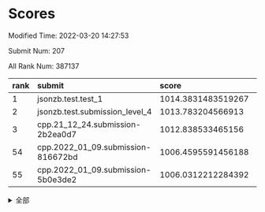 # Scores

Modified Time: 2022-03-20 14:27:53

Submit Num: 207

All Rank Num: 387137

| rank |               submit               |       score        |       sigma        | pk_num |
| :--- | :--------------------------------- | :----------------- | :----------------- | :----- |
| 1    | jsonzb.test.test_1                 | 1014.3831483519267 | 0.8396665280723342 | 7480   |
| 2    | jsonzb.test.submission_level_4     | 1013.783204566913  | 0.7990866357003844 | 7481   |
| 3    | cpp.21_12_24.submission-2b2ea0d7   | 1012.838533465156  | 0.8055042040224436 | 7486   |
| 54   | cpp.2022_01_09.submission-816672bd | 1006.4595591456188 | 0.7391103253863678 | 7481   |
| 55   | cpp.2022_01_09.submission-5b0e3de2 | 1006.0312212284392 | 0.7342363612467212 | 7487   |


<details>
<summary>全部</summary>

| rank |                 submit                 |       score        |       sigma        | pk_num |
| :--- | :------------------------------------- | :----------------- | :----------------- | :----- |
| 1    | jsonzb.test.test_1                     | 1014.3831483519267 | 0.8396665280723342 | 7480   |
| 2    | jsonzb.test.submission_level_4         | 1013.783204566913  | 0.7990866357003844 | 7481   |
| 3    | cpp.21_12_24.submission-2b2ea0d7       | 1012.838533465156  | 0.8055042040224436 | 7486   |
| 4    | gobigger.level_3.submission_level_3_44 | 1011.4304757955106 | 0.7613287738834036 | 7486   |
| 5    | gobigger.level_3.submission_level_3_33 | 1011.1895075444069 | 0.7541834878119645 | 7483   |
| 6    | gobigger.level_3.submission_level_3_20 | 1011.068280029816  | 0.7806479018714086 | 7481   |
| 7    | gobigger.level_3.submission_level_3_10 | 1011.0043492151734 | 0.7659466854065594 | 7486   |
| 8    | gobigger.level_3.submission_level_3_2  | 1010.9776184501142 | 0.774579879884402  | 7486   |
| 9    | gobigger.level_3.submission_level_3_9  | 1010.8396563847878 | 0.7746690403024876 | 7482   |
| 10   | gobigger.level_3.submission_level_3_12 | 1010.6750936025618 | 0.7954717606663242 | 7476   |
| 11   | gobigger.level_3.submission_level_3_37 | 1010.5172160203207 | 0.7551627291257164 | 7485   |
| 12   | gobigger.level_3.submission_level_3_39 | 1010.418770276288  | 0.763876220424065  | 7478   |
| 13   | gobigger.level_3.submission_level_3_13 | 1010.3963364621954 | 0.7677397179437708 | 7478   |
| 14   | gobigger.level_3.submission_level_3_17 | 1010.3903523512913 | 0.7628354088877539 | 7484   |
| 15   | gobigger.level_3.submission_level_3_25 | 1010.3642193595315 | 0.764021538993695  | 7481   |
| 16   | gobigger.level_3.submission_level_3_36 | 1010.322677921563  | 0.7523914078250428 | 7482   |
| 17   | gobigger.level_3.submission_level_3_45 | 1010.3168056551546 | 0.7529307294460091 | 7484   |
| 18   | gobigger.level_3.submission_level_3_14 | 1010.1990622495273 | 0.7633540740621721 | 7482   |
| 19   | gobigger.level_3.submission_level_3_11 | 1010.1871276669978 | 0.7621230096109893 | 7480   |
| 20   | gobigger.level_3.submission_level_3_1  | 1010.1017030688363 | 0.7606518084273133 | 7484   |
| 21   | gobigger.level_3.submission_level_3_47 | 1010.0793991976249 | 0.7320401965036298 | 7475   |
| 22   | gobigger.level_3.submission_level_3_0  | 1010.0760055422911 | 0.7438311100056051 | 7481   |
| 23   | gobigger.level_3.submission_level_3_22 | 1010.0721786309805 | 0.7423700691117002 | 7485   |
| 24   | gobigger.level_3.submission_level_3_49 | 1010.0599138322435 | 0.758843338175066  | 7481   |
| 25   | gobigger.level_3.submission_level_3_38 | 1010.0215309907134 | 0.7494126501564191 | 7482   |
| 26   | gobigger.level_3.submission_level_3_23 | 1009.9815492243456 | 0.7739160271588341 | 7477   |
| 27   | gobigger.level_3.submission_level_3_6  | 1009.9568630329813 | 0.7706162998848409 | 7478   |
| 28   | gobigger.level_3.submission_level_3_5  | 1009.9050081925604 | 0.7662917570178743 | 7482   |
| 29   | gobigger.level_3.submission_level_3_18 | 1009.8323589025225 | 0.7526736993027815 | 7485   |
| 30   | gobigger.level_3.submission_level_3_21 | 1009.8180129914073 | 0.7608800742305509 | 7483   |
| 31   | gobigger.level_3.submission_level_3_28 | 1009.807975819686  | 0.7681047652936299 | 7478   |
| 32   | gobigger.level_3.submission_level_3_31 | 1009.795101559543  | 0.7556653709778623 | 7478   |
| 33   | gobigger.level_3.submission_level_3_7  | 1009.7037168221498 | 0.7595504397892031 | 7475   |
| 34   | gobigger.level_3.submission_level_3_35 | 1009.6914535912814 | 0.7556850913934071 | 7480   |
| 35   | gobigger.level_3.submission_level_3_32 | 1009.589589945415  | 0.7393729945856705 | 7475   |
| 36   | gobigger.level_3.submission_level_3_15 | 1009.5721200200127 | 0.7710967703840972 | 7479   |
| 37   | gobigger.level_3.submission_level_3_24 | 1009.4762590118298 | 0.7372444759550597 | 7487   |
| 38   | gobigger.level_3.submission_level_3_3  | 1009.3917057777978 | 0.7463221970707038 | 7486   |
| 39   | gobigger.level_3.submission_level_3_43 | 1009.3755506278146 | 0.7441901395813911 | 7479   |
| 40   | gobigger.level_3.submission_level_3_4  | 1009.3575015351915 | 0.754584611002748  | 7482   |
| 41   | gobigger.level_3.submission_level_3_29 | 1009.3412719655782 | 0.7353777569737319 | 7479   |
| 42   | gobigger.level_3.submission_level_3_42 | 1009.2582504573642 | 0.7334926590103953 | 7484   |
| 43   | gobigger.level_3.submission_level_3_40 | 1009.2377262497532 | 0.7515502605607045 | 7481   |
| 44   | gobigger.level_3.submission_level_3_19 | 1009.1596657137924 | 0.7552518488777347 | 7476   |
| 45   | gobigger.level_3.submission_level_3_30 | 1009.090373631729  | 0.7605928382477015 | 7480   |
| 46   | gobigger.level_3.submission_level_3_46 | 1009.0373365221877 | 0.7386307982621809 | 7476   |
| 47   | gobigger.level_3.submission_level_3_16 | 1008.9719755876357 | 0.7406469901514494 | 7476   |
| 48   | gobigger.level_3.submission_level_3_27 | 1008.8774865398925 | 0.7483387117286178 | 7482   |
| 49   | gobigger.level_3.submission_level_3_48 | 1008.5844211873934 | 0.7507913107478172 | 7485   |
| 50   | gobigger.level_3.submission_level_3_26 | 1008.4207332258289 | 0.7488350622630919 | 7483   |
| 51   | gobigger.level_3.submission_level_3_34 | 1008.4056522206174 | 0.7442945321973738 | 7485   |
| 52   | gobigger.level_3.submission_level_3_8  | 1008.2863851370024 | 0.7445359651771962 | 7478   |
| 53   | gobigger.level_3.submission_level_3_41 | 1008.2046338688605 | 0.7327394847174726 | 7482   |
| 54   | cpp.2022_01_09.submission-816672bd     | 1006.4595591456188 | 0.7391103253863678 | 7481   |
| 55   | cpp.2022_01_09.submission-5b0e3de2     | 1006.0312212284392 | 0.7342363612467212 | 7487   |
| 56   | gobigger.level_1.submission_level_1_11 | 1004.5276278105232 | 0.7400609550348541 | 7480   |
| 57   | gobigger.level_1.submission_level_1_22 | 1004.3183772065456 | 0.7218762585166072 | 7481   |
| 58   | gobigger.level_1.submission_level_1_6  | 1004.3142693412045 | 0.7260221013854343 | 7485   |
| 59   | gobigger.level_1.submission_level_1_31 | 1004.2756637632734 | 0.7205115405138355 | 7479   |
| 60   | gobigger.level_1.submission_level_1_35 | 1004.2684294955834 | 0.7128207010158678 | 7479   |
| 61   | gobigger.level_1.submission_level_1_25 | 1004.1670530558915 | 0.7075806633455849 | 7478   |
| 62   | gobigger.level_1.submission_level_1_4  | 1004.1621590565763 | 0.7375178008058223 | 7481   |
| 63   | gobigger.level_1.submission_level_1_15 | 1004.0731055261766 | 0.7203668285874569 | 7479   |
| 64   | gobigger.level_1.submission_level_1_36 | 1004.0134441019607 | 0.730998938184132  | 7482   |
| 65   | gobigger.level_1.submission_level_1_45 | 1003.992398687003  | 0.7120735964720367 | 7479   |
| 66   | gobigger.level_1.submission_level_1_24 | 1003.8727830053701 | 0.7174124685024658 | 7477   |
| 67   | gobigger.level_1.submission_level_1_17 | 1003.7885889963316 | 0.718172904484611  | 7479   |
| 68   | gobigger.level_1.submission_level_1_26 | 1003.7448383584981 | 0.710855442568928  | 7481   |
| 69   | gobigger.level_1.submission_level_1_18 | 1003.6811667528061 | 0.7214198383765424 | 7485   |
| 70   | gobigger.level_1.submission_level_1_19 | 1003.6767737668655 | 0.7166701236146636 | 7487   |
| 71   | gobigger.level_1.submission_level_1_23 | 1003.6720580515341 | 0.7156602888454362 | 7480   |
| 72   | gobigger.level_1.submission_level_1_5  | 1003.6414711712666 | 0.7155196924955906 | 7474   |
| 73   | gobigger.level_1.submission_level_1_38 | 1003.5871033224993 | 0.7248777180353722 | 7479   |
| 74   | gobigger.level_1.submission_level_1_16 | 1003.5818576091353 | 0.7225056597034508 | 7484   |
| 75   | gobigger.level_1.submission_level_1_47 | 1003.4476059274572 | 0.7000850111742101 | 7482   |
| 76   | gobigger.level_1.submission_level_1_12 | 1003.3869518947355 | 0.7100620039332218 | 7484   |
| 77   | gobigger.level_1.submission_level_1_37 | 1003.3841465468655 | 0.7160063091447153 | 7477   |
| 78   | gobigger.level_1.submission_level_1_0  | 1003.3834387258298 | 0.7059281771176116 | 7483   |
| 79   | gobigger.level_1.submission_level_1_48 | 1003.3731071484171 | 0.7232744422272492 | 7478   |
| 80   | gobigger.level_1.submission_level_1_3  | 1003.3420777962396 | 0.7207922146824862 | 7479   |
| 81   | gobigger.level_1.submission_level_1_1  | 1003.3195120706106 | 0.7186110859651276 | 7479   |
| 82   | gobigger.level_1.submission_level_1_14 | 1003.3163289213694 | 0.7307405564216939 | 7481   |
| 83   | gobigger.level_1.submission_level_1_46 | 1003.3031026865972 | 0.7155286974287983 | 7477   |
| 84   | gobigger.level_1.submission_level_1_20 | 1003.2119978723298 | 0.7137290543008741 | 7484   |
| 85   | gobigger.level_1.submission_level_1_43 | 1003.1937893954854 | 0.7175006358900138 | 7483   |
| 86   | gobigger.level_1.submission_level_1_40 | 1003.191947774817  | 0.7095618807373996 | 7478   |
| 87   | gobigger.level_1.submission_level_1_8  | 1003.1908570747073 | 0.7146232280550255 | 7483   |
| 88   | gobigger.level_1.submission_level_1_39 | 1003.1451362924123 | 0.7168296265813867 | 7476   |
| 89   | gobigger.level_1.submission_level_1_2  | 1003.0118544099865 | 0.705679459684594  | 7480   |
| 90   | gobigger.level_1.submission_level_1_32 | 1002.9520872620001 | 0.7276799754665082 | 7479   |
| 91   | gobigger.level_1.submission_level_1_28 | 1002.9127017905906 | 0.7115754455598575 | 7486   |
| 92   | gobigger.level_1.submission_level_1_29 | 1002.8994590464396 | 0.7150624900685351 | 7481   |
| 93   | gobigger.level_1.submission_level_1_34 | 1002.781054216143  | 0.7138447889842111 | 7483   |
| 94   | gobigger.level_1.submission_level_1_49 | 1002.7659009615219 | 0.7248731040765437 | 7480   |
| 95   | gobigger.level_1.submission_level_1_10 | 1002.7501317773322 | 0.7082158354038892 | 7480   |
| 96   | gobigger.level_1.submission_level_1_9  | 1002.7165477975732 | 0.7160050021245047 | 7483   |
| 97   | gobigger.level_1.submission_level_1_42 | 1002.7040309012006 | 0.713345907185846  | 7482   |
| 98   | gobigger.level_1.submission_level_1_21 | 1002.6427029689855 | 0.7218443056014282 | 7481   |
| 99   | gobigger.level_1.submission_level_1_27 | 1002.6389098653583 | 0.7127401003147094 | 7485   |
| 100  | gobigger.level_1.submission_level_1_13 | 1002.534284834364  | 0.7184317483689463 | 7480   |
| 101  | gobigger.level_1.submission_level_1_7  | 1002.4447788243906 | 0.7108941369839028 | 7483   |
| 102  | gobigger.level_1.submission_level_1_30 | 1002.2345017910219 | 0.7206018572292482 | 7480   |
| 103  | gobigger.level_1.submission_level_1_33 | 1001.7693730076857 | 0.7143168772737158 | 7486   |
| 104  | gobigger.level_1.submission_level_1_41 | 1001.4622268099212 | 0.7038904959941753 | 7481   |
| 105  | gobigger.level_1.submission_level_1_44 | 1001.4285405770044 | 0.7057852515461147 | 7480   |
| 106  | gobigger.random.submission_random_2    | 997.0562750945891  | 0.7022910349900414 | 7482   |
| 107  | gobigger.random.submission_random_9    | 997.0024983491977  | 0.7136397943491188 | 7483   |
| 108  | gobigger.random.submission_random_42   | 996.852270700127   | 0.7153122851698852 | 7478   |
| 109  | gobigger.random.submission_random_4    | 996.767853016165   | 0.7078465708074618 | 7483   |
| 110  | gobigger.random.submission_random_46   | 996.6823985185512  | 0.7230370443804406 | 7481   |
| 111  | gobigger.random.submission_random_13   | 996.6280390148121  | 0.7048963821095859 | 7478   |
| 112  | gobigger.random.submission_random_1    | 996.6141963768445  | 0.7191339705069743 | 7481   |
| 113  | gobigger.random.submission_random_19   | 996.5562859492326  | 0.7085016880119068 | 7481   |
| 114  | gobigger.random.submission_random_27   | 996.5502084629054  | 0.7138590850824041 | 7478   |
| 115  | gobigger.random.submission_random_30   | 996.5235372952469  | 0.7116874694407623 | 7476   |
| 116  | gobigger.random.submission_random_39   | 996.4104950376941  | 0.7095616827285801 | 7482   |
| 117  | gobigger.random.submission_random_40   | 996.3670233007075  | 0.7150788825563471 | 7475   |
| 118  | gobigger.random.submission_random_37   | 996.3075585304239  | 0.7093688965603452 | 7484   |
| 119  | gobigger.random.submission_random_45   | 996.302082263714   | 0.7101612156304228 | 7481   |
| 120  | gobigger.random.submission_random_48   | 996.2976108001058  | 0.7027739759073535 | 7482   |
| 121  | gobigger.random.submission_random_15   | 996.2680270942479  | 0.7050405088411993 | 7482   |
| 122  | gobigger.random.submission_random_21   | 996.1713099858608  | 0.7023564974264147 | 7479   |
| 123  | gobigger.random.submission_random_5    | 996.1679694936073  | 0.7081273538365662 | 7482   |
| 124  | gobigger.random.submission_random_11   | 996.1521490255627  | 0.7174669916678926 | 7486   |
| 125  | gobigger.random.submission_random_36   | 996.1392781558661  | 0.7032143624064314 | 7478   |
| 126  | gobigger.random.submission_random_32   | 996.0584018545625  | 0.7126406022856308 | 7483   |
| 127  | gobigger.random.submission_random_3    | 996.0554009788009  | 0.7140284703189852 | 7476   |
| 128  | gobigger.random.submission_random_29   | 996.0296133158722  | 0.7076654615704405 | 7482   |
| 129  | gobigger.random.submission_random_8    | 996.0280425358945  | 0.712023470739954  | 7483   |
| 130  | gobigger.random.submission_random_0    | 996.0002327939136  | 0.7151288539195477 | 7484   |
| 131  | gobigger.random.submission_random_18   | 995.9919192186745  | 0.7056756237375361 | 7488   |
| 132  | gobigger.random.submission_random_31   | 995.962704473206   | 0.7102629424309015 | 7478   |
| 133  | gobigger.random.submission_random_6    | 995.9462101121792  | 0.7124715310374321 | 7482   |
| 134  | gobigger.random.submission_random_44   | 995.9392416619503  | 0.7036750415914047 | 7478   |
| 135  | gobigger.random.submission_random_20   | 995.9246718168735  | 0.7034514657883741 | 7479   |
| 136  | gobigger.random.submission_random_34   | 995.9162858592006  | 0.7079571208337458 | 7483   |
| 137  | gobigger.random.submission_random_49   | 995.9044805822235  | 0.7162735925747997 | 7482   |
| 138  | gobigger.random.submission_random_25   | 995.8975254356076  | 0.6964812143241805 | 7480   |
| 139  | gobigger.random.submission_random_38   | 995.8396479061721  | 0.7158009274228346 | 7479   |
| 140  | gobigger.random.submission_random_12   | 995.815943157281   | 0.7228164392242228 | 7482   |
| 141  | gobigger.random.submission_random_23   | 995.7908490564389  | 0.7118276096972189 | 7481   |
| 142  | gobigger.random.submission_random_28   | 995.7030291873433  | 0.7116522153562277 | 7486   |
| 143  | gobigger.random.submission_random_26   | 995.697368046385   | 0.7194601956679364 | 7480   |
| 144  | gobigger.random.submission_random_33   | 995.6566782240806  | 0.7174135791509025 | 7479   |
| 145  | gobigger.random.submission_random_14   | 995.5891457065819  | 0.7125061297654037 | 7483   |
| 146  | gobigger.random.submission_random_16   | 995.5694067618136  | 0.6975464118557586 | 7476   |
| 147  | gobigger.random.submission_random_7    | 995.5585719311863  | 0.6985100614348042 | 7484   |
| 148  | gobigger.random.submission_random_47   | 995.4360162856752  | 0.7154653721495318 | 7480   |
| 149  | gobigger.random.submission_random_41   | 995.2589271392621  | 0.7016795978530201 | 7479   |
| 150  | gobigger.random.submission_random_10   | 995.2484576201812  | 0.7057668991117295 | 7479   |
| 151  | gobigger.random.submission_random_43   | 995.1038607336818  | 0.7259251684370349 | 7478   |
| 152  | gobigger.random.submission_random_22   | 995.0659779862352  | 0.725944850898908  | 7483   |
| 153  | gobigger.random.submission_random_17   | 994.8313950479575  | 0.7183397111764894 | 7482   |
| 154  | gobigger.random.submission_random_35   | 994.1369575898573  | 0.7112008000293605 | 7478   |
| 155  | gobigger.level_2.submission_level_2_16 | 993.9752949648079  | 0.726542494597635  | 7484   |
| 156  | gobigger.random.submission_random_24   | 993.9338600436715  | 0.7221263783549048 | 7474   |
| 157  | gobigger.level_2.submission_level_2_11 | 993.8378844988836  | 0.7298658292449917 | 7480   |
| 158  | gobigger.level_2.submission_level_2_26 | 993.6946844532508  | 0.7293602085216594 | 7481   |
| 159  | gobigger.level_2.submission_level_2_20 | 993.5747758802933  | 0.7400031500574767 | 7487   |
| 160  | gobigger.level_2.submission_level_2_37 | 993.3886334848534  | 0.744848558543183  | 7479   |
| 161  | gobigger.level_2.submission_level_2_45 | 993.1810758909703  | 0.7315007736430507 | 7479   |
| 162  | gobigger.level_2.submission_level_2_29 | 993.1748147793251  | 0.7309162144110815 | 7483   |
| 163  | gobigger.level_2.submission_level_2_31 | 993.1254288129165  | 0.74303475601587   | 7480   |
| 164  | gobigger.level_2.submission_level_2_40 | 993.1107127265633  | 0.7558742313534855 | 7484   |
| 165  | gobigger.level_2.submission_level_2_35 | 993.0819632582597  | 0.7510310154342608 | 7480   |
| 166  | gobigger.level_2.submission_level_2_19 | 993.0338677532429  | 0.7696546975723182 | 7478   |
| 167  | gobigger.level_2.submission_level_2_30 | 993.001733265013   | 0.7313338669617313 | 7478   |
| 168  | gobigger.level_2.submission_level_2_5  | 992.8711625782016  | 0.7172400903602913 | 7481   |
| 169  | gobigger.level_2.submission_level_2_23 | 992.8083884540486  | 0.7310011254879926 | 7482   |
| 170  | gobigger.level_2.submission_level_2_49 | 992.7562629295419  | 0.7363910615907859 | 7486   |
| 171  | gobigger.level_2.submission_level_2_32 | 992.6623667517492  | 0.7444328182342596 | 7480   |
| 172  | gobigger.level_2.submission_level_2_10 | 992.633867960494   | 0.749793545358329  | 7487   |
| 173  | gobigger.level_2.submission_level_2_17 | 992.6234860814939  | 0.7457309609116215 | 7487   |
| 174  | gobigger.level_2.submission_level_2_39 | 992.6150106078329  | 0.7352155331888898 | 7479   |
| 175  | gobigger.level_2.submission_level_2_18 | 992.5527765545356  | 0.7545205806382326 | 7483   |
| 176  | gobigger.level_2.submission_level_2_21 | 992.4740147820338  | 0.7533415452935432 | 7477   |
| 177  | gobigger.level_2.submission_level_2_6  | 992.4046473836758  | 0.7408743428072938 | 7477   |
| 178  | gobigger.level_2.submission_level_2_42 | 992.3468805497687  | 0.7374044927872533 | 7480   |
| 179  | gobigger.level_2.submission_level_2_44 | 992.1859291186396  | 0.7369063453210195 | 7481   |
| 180  | gobigger.level_2.submission_level_2_1  | 992.1824364532994  | 0.7303291595592878 | 7479   |
| 181  | gobigger.level_2.submission_level_2_0  | 992.1202387976292  | 0.7459486913829554 | 7479   |
| 182  | gobigger.level_2.submission_level_2_4  | 992.1002710271229  | 0.7502149973975575 | 7476   |
| 183  | gobigger.level_2.submission_level_2_2  | 992.0861809328907  | 0.7584505252138249 | 7478   |
| 184  | gobigger.level_2.submission_level_2_24 | 991.9610623739195  | 0.7592687452348338 | 7477   |
| 185  | gobigger.level_2.submission_level_2_27 | 991.9587201882854  | 0.7478324872478164 | 7483   |
| 186  | gobigger.level_2.submission_level_2_43 | 991.9155701517737  | 0.7630649916406977 | 7479   |
| 187  | gobigger.level_2.submission_level_2_13 | 991.8785642575408  | 0.7525509335776718 | 7478   |
| 188  | gobigger.level_2.submission_level_2_38 | 991.8336223711426  | 0.7437757135499927 | 7486   |
| 189  | gobigger.level_2.submission_level_2_46 | 991.8119420254081  | 0.7814767232650782 | 7483   |
| 190  | gobigger.level_2.submission_level_2_9  | 991.7960478639532  | 0.7573641829584724 | 7483   |
| 191  | gobigger.level_2.submission_level_2_14 | 991.701573045968   | 0.7457418595130345 | 7480   |
| 192  | gobigger.level_2.submission_level_2_7  | 991.674151687753   | 0.7556008723233086 | 7482   |
| 193  | gobigger.level_2.submission_level_2_3  | 991.6400258521169  | 0.7576761547160223 | 7479   |
| 194  | gobigger.level_2.submission_level_2_41 | 991.6272095936419  | 0.7532371054583452 | 7484   |
| 195  | gobigger.level_2.submission_level_2_22 | 991.6021923027295  | 0.7369693332091725 | 7481   |
| 196  | gobigger.level_2.submission_level_2_36 | 991.5870452596374  | 0.7664158787002684 | 7485   |
| 197  | gobigger.level_2.submission_level_2_12 | 991.580005156392   | 0.759793333046854  | 7482   |
| 198  | gobigger.level_2.submission_level_2_47 | 991.4917747490992  | 0.7322065205675791 | 7476   |
| 199  | gobigger.level_2.submission_level_2_25 | 991.419929272427   | 0.7574872121285822 | 7481   |
| 200  | gobigger.level_2.submission_level_2_28 | 991.1368710698277  | 0.7667851935199245 | 7481   |
| 201  | gobigger.level_2.submission_level_2_15 | 991.1151853402545  | 0.7504673392501149 | 7484   |
| 202  | gobigger.level_2.submission_level_2_48 | 991.0480835314194  | 0.7627787038310121 | 7479   |
| 203  | gobigger.level_2.submission_level_2_33 | 990.5929433686775  | 0.771455335630054  | 7479   |
| 204  | gobigger.level_2.submission_level_2_34 | 990.3180013888798  | 0.7367490800206808 | 7480   |
| 205  | gobigger.level_2.submission_level_2_8  | 989.8283902488992  | 0.7759789446249279 | 7481   |
| 206  | gobigger.none.submission_none_0        | 976.1471969850234  | 1.4583909902586367 | 7481   |
| 207  | gobigger.none.submission_none_1        | 974.3172546073224  | 1.6896523723405004 | 7478   |

</details>